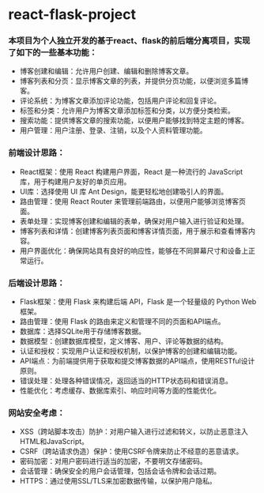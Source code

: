 # react-flask-project
### 本项目为个人独立开发的基于react、flask的前后端分离项目，实现了如下的一些基本功能：
- 博客创建和编辑：允许用户创建、编辑和删除博客文章。
- 博客列表和分页：显示博客文章的列表，并提供分页功能，以便浏览多篇博客。
- 评论系统：为博客文章添加评论功能，包括用户评论和回复评论。
- 标签和分类：允许用户为博客文章添加标签和分类，以方便分类检索。
- 搜索功能：提供博客文章的搜索功能，以便用户能够找到特定主题的博客。
- 用户管理：用户注册、登录、注销，以及个人资料管理功能。

### 前端设计思路：
- React框架：使用 React 构建用户界面，React 是一种流行的 JavaScript 库，用于构建用户友好的单页应用。 
- UI库：选择使用 UI 库 Ant Design，能更轻松地创建吸引人的界面。 
- 路由管理：使用 React Router 来管理前端路由，以便用户能够浏览博客页面。 
- 表单处理：实现博客创建和编辑的表单，确保对用户输入进行验证和处理。 
- 博客列表和详情：创建博客列表页面和博客详情页面，用于展示和查看博客内容。 
- 用户界面优化：确保网站具有良好的响应性，能够在不同屏幕尺寸和设备上正常运行。

### 后端设计思路：
- Flask框架：使用 Flask 来构建后端 API，Flask 是一个轻量级的 Python Web 框架。
- 路由管理：使用 Flask 的路由来定义和管理不同的页面和API端点。
- 数据库：选择SQLite用于存储博客数据。
- 数据模型：创建数据库模型，定义博客、用户、评论等数据的结构。
- 认证和授权：实现用户认证和授权机制，以保护博客的创建和编辑功能。
- API端点：为前端提供用于获取和提交博客数据的API端点，使用RESTful设计原则。
- 错误处理：处理各种错误情况，返回适当的HTTP状态码和错误消息。
- 性能优化：考虑缓存、数据库索引、响应时间等方面的性能优化。

### 网站安全考虑：
- XSS（跨站脚本攻击）防护：对用户输入进行过滤和转义，以防止恶意注入HTML和JavaScript。
- CSRF（跨站请求伪造）保护：使用CSRF令牌来防止不经意的恶意请求。
- 密码加密：对用户密码进行适当的加密，不要明文存储密码。
- 会话管理：确保安全的用户会话管理，包括会话令牌和会话过期。
- HTTPS：通过使用SSL/TLS来加密数据传输，以保护用户隐私。
